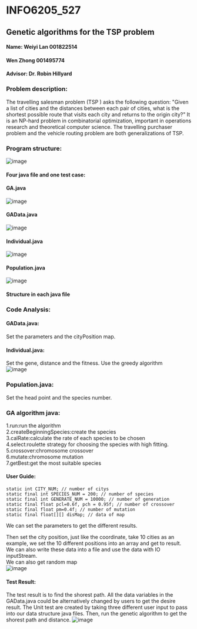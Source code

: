 # INFO6205_527
## Genetic algorithms for the TSP problem  
#### Name:	Weiyi Lan 001822514  
#### Wen Zhong 001495774  
#### Advisor: Dr. Robin Hillyard  
### Problem description:  
The travelling salesman problem (TSP ) asks the following question: "Given a list of cities and the distances between each pair of cities, what is the shortest possible route that visits each city and returns to the origin city?" It is an NP-hard problem in combinatorial optimization, important in operations research and theoretical computer science.
The travelling purchaser problem and the vehicle routing problem are both generalizations of TSP.

### Program structure:
![image](image/Project_Overview.png)  
#### Four java file and one test case:  
#### GA.java  
![image](https://github.com/zhongwenn1/INFO6205_527/blob/master/image/GA.PNG)  
#### GAData.java  
![image](image/GAData.PNG)  
#### Individual.java  
![image](image/Individual.PNG)  
#### Population.java  
![image](https://github.com/zhongwenn1/INFO6205_527/blob/master/image/Population.PNG)

#### Structure in each java file  
### Code Analysis:
#### GAData.java:
Set the parameters and the cityPosition map.
#### Individual.java:
Set the gene, distance and the fitness.
Use the greedy algorithm  
![image](image/Greedy.png)
### Population.java:  
Set the head point and the species number.  

### GA algorithm java:  
1.run:run the algorithm  
2.createBeginningSpecies:create the species  
3.calRate:calculate the rate of each species to be chosen  
4.select:roulette strategy for choosing the species with high fitting.  
5.crossover:chromosome crossover  
6.mutate:chromosome mutation  
7.getBest:get the most suitable species  
#### User Guide:
	static int CITY_NUM; // number of citys  
	static final int SPECIES_NUM = 200; // number of species  
	static final int GENERATE_NUM = 10000; // number of generation  
	static final float pcl=0.6f, pch = 0.95f; // number of crossover  
	static final float pm=0.4f; // number of mutation  
	static final float[][] disMap; // data of map  

We can set the parameters to get the different results.  
 
Then set the city position, just like the coordinate, take 10 cities as an example, we set the 10 different positions into an array and get to result.  
We can also write these data into a file and use the data with IO inputStream.  
We can also get random map  
![image](https://github.com/zhongwenn1/INFO6205_527/blob/master/image/RndomMap.PNG)  

#### Test Result:   
The test result is to find the shorest path. All the data variables in the GAData.java could be alternatively changed by users to get the desire result. The Unit test are created by taking three different user input to pass into our data structure java files. Then, run the genetic algorithm to get the shorest path and distance. 
![image](image/unittest.png)
